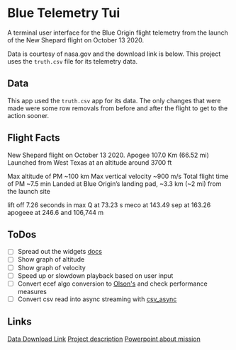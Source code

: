 # Blue Telemetry Tui

A terminal user interface for the Blue Origin flight telemetry from the launch of the New Shepard flight on October 13 2020.

Data is courtesy of nasa.gov and the download link is below. This project uses the `truth.csv` file for its telemetry data.

## Data

This app used the `truth.csv` app for its data. The only changes that were made were some row removals from before and after the flight to get to the action sooner.

## Flight Facts

New Shepard flight on October 13 2020. Apogee 107.0 Km (66.52 mi)
Launched from West Texas at an altitude around 3700 ft

Max altitude of PM ~100 km
Max vertical velocity ~900 m/s
Total flight time of PM ~7.5 min
Landed at Blue Origin’s landing pad, ~3.3 km (~2 mi) from the launch site

lift off 7.26 seconds in
max Q at 73.23 s
meco at 143.49
sep at 163.26
apogeee at 246.6 and 106,744 m

## ToDos

- [ ] Spread out the widgets [docs](https://ratatui.netlify.app/book/concepts/layout/)
- [ ] Show graph of altitude
- [ ] Show graph of velocity
- [ ] Speed up or slowdown playback based on user input
- [ ] Convert ecef algo conversion to [Olson's](https://github.com/planet36/ecef-geodetic/blob/main/olson_1996/olson_1996.c) and check performance measures
- [ ] Convert csv read into async streaming with [csv_async](https://docs.rs/csv-async/latest/csv_async/)

## Links

[Data Download Link](https://data.nasa.gov/Aerospace/Deorbit-Descent-and-Landing-Flight-1-DDL-F1-/vicw-ivgd/about_data)
[Project description](https://techport.nasa.gov/projects/116144)
[Powerpoint about mission](https://ntrs.nasa.gov/api/citations/20210021279/downloads/FY21%20GCD%20APR%20-%20Blue%20Origin%20DDL%20Tipping%20Point-20210914%20(2).pptx.pdf)
